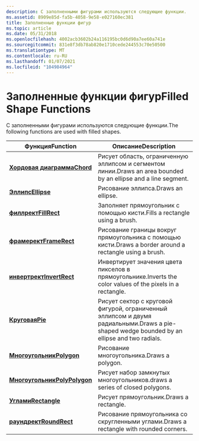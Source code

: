 ```yaml
---
description: С заполненными фигурами используются следующие функции.
ms.assetid: 8909e85d-fa5b-4058-9e58-e027160ec381
title: Заполненные функции фигур
ms.topic: article
ms.date: 05/31/2018
ms.openlocfilehash: 4002acb3602b24a116195bc0d6d90a7ee60a741e
ms.sourcegitcommit: 831e8f3db78ab820e1710cede244553c70e50500
ms.translationtype: MT
ms.contentlocale: ru-RU
ms.lasthandoff: 01/07/2021
ms.locfileid: "104984964"
---
```

# <a name="filled-shape-functions"></a><span data-ttu-id="33d14-103">Заполненные функции фигур</span><span class="sxs-lookup"><span data-stu-id="33d14-103">Filled Shape Functions</span></span>

<span data-ttu-id="33d14-104">С заполненными фигурами используются следующие функции.</span><span class="sxs-lookup"><span data-stu-id="33d14-104">The following functions are used with filled shapes.</span></span>



| <span data-ttu-id="33d14-105">Функция</span><span class="sxs-lookup"><span data-stu-id="33d14-105">Function</span></span>                           | <span data-ttu-id="33d14-106">Описание</span><span class="sxs-lookup"><span data-stu-id="33d14-106">Description</span></span>                                                     |
|------------------------------------|-----------------------------------------------------------------|
| [<span data-ttu-id="33d14-107">**Хордовая диаграмма**</span><span class="sxs-lookup"><span data-stu-id="33d14-107">**Chord**</span></span>](/windows/desktop/api/Wingdi/nf-wingdi-chord)             | <span data-ttu-id="33d14-108">Рисует область, ограниченную эллипсом и сегментом линии.</span><span class="sxs-lookup"><span data-stu-id="33d14-108">Draws an area bounded by an ellipse and a line segment.</span></span>         |
| [<span data-ttu-id="33d14-109">**Эллипс**</span><span class="sxs-lookup"><span data-stu-id="33d14-109">**Ellipse**</span></span>](/windows/desktop/api/Wingdi/nf-wingdi-ellipse)         | <span data-ttu-id="33d14-110">Рисование эллипса.</span><span class="sxs-lookup"><span data-stu-id="33d14-110">Draws an ellipse.</span></span>                                               |
| [<span data-ttu-id="33d14-111">**филлрект**</span><span class="sxs-lookup"><span data-stu-id="33d14-111">**FillRect**</span></span>](/windows/desktop/api/Winuser/nf-winuser-fillrect)       | <span data-ttu-id="33d14-112">Заполняет прямоугольник с помощью кисти.</span><span class="sxs-lookup"><span data-stu-id="33d14-112">Fills a rectangle using a brush.</span></span>                                |
| [<span data-ttu-id="33d14-113">**фрамерект**</span><span class="sxs-lookup"><span data-stu-id="33d14-113">**FrameRect**</span></span>](/windows/desktop/api/Winuser/nf-winuser-framerect)     | <span data-ttu-id="33d14-114">Рисование границы вокруг прямоугольника с помощью кисти.</span><span class="sxs-lookup"><span data-stu-id="33d14-114">Draws a border around a rectangle using a brush.</span></span>                |
| [<span data-ttu-id="33d14-115">**инвертрект**</span><span class="sxs-lookup"><span data-stu-id="33d14-115">**InvertRect**</span></span>](/windows/desktop/api/Winuser/nf-winuser-invertrect)   | <span data-ttu-id="33d14-116">Инвертирует значения цвета пикселов в прямоугольнике.</span><span class="sxs-lookup"><span data-stu-id="33d14-116">Inverts the color values of the pixels in a rectangle.</span></span>          |
| [<span data-ttu-id="33d14-117">**Круговая**</span><span class="sxs-lookup"><span data-stu-id="33d14-117">**Pie**</span></span>](/windows/desktop/api/Wingdi/nf-wingdi-pie)                 | <span data-ttu-id="33d14-118">Рисует сектор с круговой фигурой, ограниченный эллипсом и двумя радиальными.</span><span class="sxs-lookup"><span data-stu-id="33d14-118">Draws a pie-shaped wedge bounded by an ellipse and two radials.</span></span> |
| [<span data-ttu-id="33d14-119">**Многоугольник**</span><span class="sxs-lookup"><span data-stu-id="33d14-119">**Polygon**</span></span>](/windows/desktop/api/Wingdi/nf-wingdi-polygon)         | <span data-ttu-id="33d14-120">Рисование многоугольника.</span><span class="sxs-lookup"><span data-stu-id="33d14-120">Draws a polygon.</span></span>                                                |
| [<span data-ttu-id="33d14-121">**Многоугольник**</span><span class="sxs-lookup"><span data-stu-id="33d14-121">**PolyPolygon**</span></span>](/windows/desktop/api/Wingdi/nf-wingdi-polypolygon) | <span data-ttu-id="33d14-122">Рисует набор замкнутых многоугольников.</span><span class="sxs-lookup"><span data-stu-id="33d14-122">draws a series of closed polygons.</span></span>                              |
| [<span data-ttu-id="33d14-123">**Углами**</span><span class="sxs-lookup"><span data-stu-id="33d14-123">**Rectangle**</span></span>](/windows/desktop/api/Wingdi/nf-wingdi-rectangle)     | <span data-ttu-id="33d14-124">Рисует прямоугольник.</span><span class="sxs-lookup"><span data-stu-id="33d14-124">Draws a rectangle.</span></span>                                              |
| [<span data-ttu-id="33d14-125">**раундрект**</span><span class="sxs-lookup"><span data-stu-id="33d14-125">**RoundRect**</span></span>](/windows/desktop/api/Wingdi/nf-wingdi-roundrect)     | <span data-ttu-id="33d14-126">Рисование прямоугольника со скругленными углами.</span><span class="sxs-lookup"><span data-stu-id="33d14-126">Draws a rectangle with rounded corners.</span></span>                         |



 

 

 



